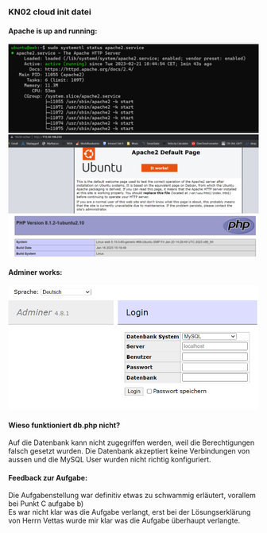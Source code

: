 ### KN02 cloud init datei

#### Apache is up and running:
![systemctl](/KN02/sysctl-apache.png)
![siteIsRunning](/KN02/apache.png)
![phpinfo](/KN02/phpinfo.png)


#### Adminer works:
![phpinfo](/KN02/adminer.png)

#### Wieso funktioniert db.php nicht?
Auf die Datenbank kann nicht zugegriffen werden, weil die Berechtigungen falsch gesetzt wurden. Die Datenbank akzeptiert keine Verbindungen von aussen und die MySQL User wurden nicht richtig konfiguriert.

#### Feedback zur Aufgabe: 
Die Aufgabenstellung war definitiv etwas zu schwammig erläutert, vorallem bei Punkt C aufgabe b)  
Es war nicht klar was die Aufgabe verlangt, erst bei der Lösungserklärung von Herrn Vettas wurde mir klar was die Aufgabe überhaupt verlangte.  

